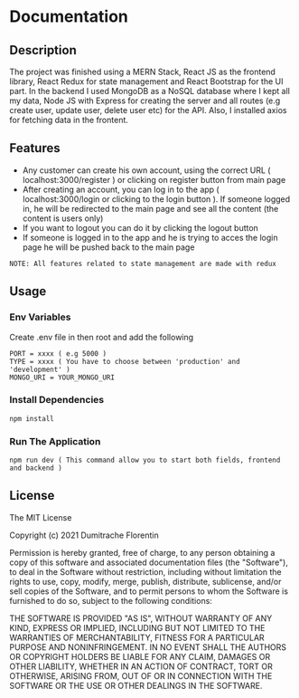 # Documentation

## Description

The project was finished using a MERN Stack, React JS as the frontend library, React Redux for state management and React Bootstrap for the UI part. In the backend I used MongoDB as a NoSQL database where I kept all my data, Node JS with Express for creating the server and all routes (e.g create user, update user, delete user etc) for the API. Also, I installed axios for fetching data in the frontent.

## Features

- Any customer can create his own account, using the correct URL ( localhost:3000/register ) or clicking on register button from main page
- After creating an account, you can log in to the app ( localhost:3000/login or clicking to the login button ). If someone logged in, he will be redirected to the main page and see all the content (the content is users only)
- If you want to logout you can do it by clicking the logout button
- If someone is logged in to the app and he is trying to acces the login page he will be pushed back to the main page

```
NOTE: All features related to state management are made with redux
```

## Usage

### Env Variables

Create .env file in then root and add the following

```
PORT = xxxx ( e.g 5000 )
TYPE = xxxx ( You have to choose between 'production' and 'development' )
MONGO_URI = YOUR_MONGO_URI
```

### Install Dependencies

```
npm install
```

### Run The Application

```
npm run dev ( This command allow you to start both fields, frontend and backend )
```

## License

The MIT License

Copyright (c) 2021 Dumitrache Florentin

Permission is hereby granted, free of charge, to any person obtaining a copy of this software and associated documentation files (the "Software"), to deal in the Software without restriction, including without limitation the rights to use, copy, modify, merge, publish, distribute, sublicense, and/or sell copies of the Software, and to permit persons to whom the Software is furnished to do so, subject to the following conditions:

THE SOFTWARE IS PROVIDED "AS IS", WITHOUT WARRANTY OF ANY KIND, EXPRESS OR IMPLIED, INCLUDING BUT NOT LIMITED TO THE WARRANTIES OF MERCHANTABILITY, FITNESS FOR A PARTICULAR PURPOSE AND NONINFRINGEMENT. IN NO EVENT SHALL THE AUTHORS OR COPYRIGHT HOLDERS BE LIABLE FOR ANY CLAIM, DAMAGES OR OTHER LIABILITY, WHETHER IN AN ACTION OF CONTRACT, TORT OR OTHERWISE, ARISING FROM, OUT OF OR IN CONNECTION WITH THE SOFTWARE OR THE USE OR OTHER DEALINGS IN THE SOFTWARE.
